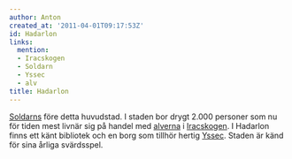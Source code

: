 ```yaml
---
author: Anton
created_at: '2011-04-01T09:17:53Z'
id: Hadarlon
links:
  mention:
  - Iracskogen
  - Soldarn
  - Yssec
  - alv
title: Hadarlon
---
```


[Soldarns] före detta huvudstad. I staden bor drygt 2.000 personer som nu för tiden mest livnär sig
på handel med [alverna] i [Iracskogen]. I Hadarlon finns ett känt bibliotek och en borg som tillhör
hertig [Yssec]. Staden är känd för sina årliga svärdsspel.

  [Soldarns]: Soldarn
  [alverna]: alv
  [Iracskogen]: Iracskogen
  [Yssec]: Yssec

